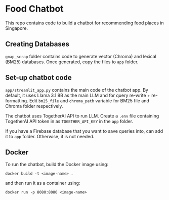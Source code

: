 # Food Chatbot
This repo contains code to build a chatbot for recommending food places in Singapore.

## Creating Databases
`gmap_scrap` folder contains code to generate vector (Chroma) and lexical (BM25) databases.
Once generated, copy the files to `app` folder.

## Set-up chatbot code
`app/streamlit_app.py` contains the main code of the chatbot app. By default, it uses
Llama 3.1 8B as the main LLM and for query re-write + re-formatting. Edit `bm25_file` and 
`chroma_path` variable for BM25 file and Chroma folder respectively.

The chatbot uses TogetherAI API to run LLM. Create a `.env` file containing TogetherAI API token in
as `TOGETHER_API_KEY` in the `app` folder.

If you have a Firebase database that you want to save queries into, can add it to `app` folder.
Otherwise, it is not needed.

## Docker
To run the chatbot, build the Docker image using:

```commandline
docker build -t <image-name> .
```
and then run it as a container using:
```commandline
docker run -p 8080:8080 <image-name>
```
